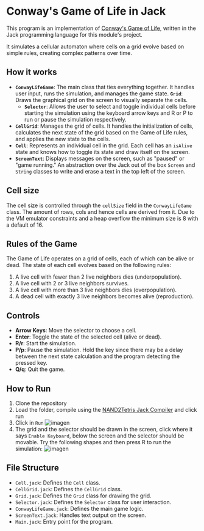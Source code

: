 # Conway's Game of Life in Jack

This program is an implementation of [Conway's Game of Life](https://en.wikipedia.org/wiki/Conway%27s_Game_of_Life), written in the Jack programming language for this module's project.

It simulates a cellular automaton where cells on a grid evolve based on simple rules, creating complex patterns over time.

## How it works


- **`ConwayLifeGame`**: The main class that ties everything together. It handles user input, runs the simulation, and manages the game state.
   **`Grid`**: Draws the graphical grid on the screen to visually separate the cells.
  - **`Selector`**: Allows the user to select and toggle individual cells before starting the simulation using the keyboard arrow keys and R or P to run or pause the simulation respectively.
 - **`CellGrid`**: Manages the grid of cells. It handles the initialization of cells, calculates the next state of the grid based on the Game of Life rules, and applies the new state to the cells.
- **`Cell`**: Represents an individual cell in the grid. Each cell has an `isAlive` state and knows how to toggle its state and draw itself on the screen.
- **`ScreenText`**: Displays messages on the screen, such as "paused" or "game running." An abstraction over the Jack out of the box `Screen` and `String` classes to write and erase a text in the top left of the screen.

## Cell size
The cell size is controlled through the `cellSize` field in the `ConwayLifeGame` class. The amount of rows, cols and hence cells are derived from it. Due to the VM emulator constraints and a heap overflow the minimum size is 8 with a default of 16.

## Rules of the Game

The Game of Life operates on a grid of cells, each of which can be alive or dead. The state of each cell evolves based on the following rules:
1. A live cell with fewer than 2 live neighbors dies (underpopulation).
2. A live cell with 2 or 3 live neighbors survives.
3. A live cell with more than 3 live neighbors dies (overpopulation).
4. A dead cell with exactly 3 live neighbors becomes alive (reproduction).

## Controls

- **Arrow Keys**: Move the selector to choose a cell.
- **Enter**: Toggle the state of the selected cell (alive or dead).
- **R/r**: Start the simulation.
- **P/p**: Pause the simulation. Hold the key since there may be a delay between the next state calculation and the program detecting the pressed key.
- **Q/q**: Quit the game.

## How to Run

1. Clone the repository
2. Load the folder, compile using the [NAND2Tetris Jack Compiler](https://nand2tetris.github.io/web-ide/compiler) and click run
3. Click in `Run`
![imagen](https://github.com/user-attachments/assets/53060521-72fb-4ba3-8217-1ba5e519b935)
4. The grid and the selector should be drawn in the screen, click where it says `Enable Keyboard`, below the screen and the selector should be movable. Try the following shapes and then press R to run the simulation:
![imagen](https://github.com/user-attachments/assets/d4ad462e-066e-4815-a031-97816b95b61a)

## File Structure

- `Cell.jack`: Defines the `Cell` class.
- `CellGrid.jack`: Defines the `CellGrid` class.
- `Grid.jack`: Defines the `Grid` class for drawing the grid.
- `Selector.jack`: Defines the `Selector` class for user interaction.
- `ConwayLifeGame.jack`: Defines the main game logic.
- `ScreenText.jack`: Handles text output on the screen.
- `Main.jack`: Entry point for the program.
